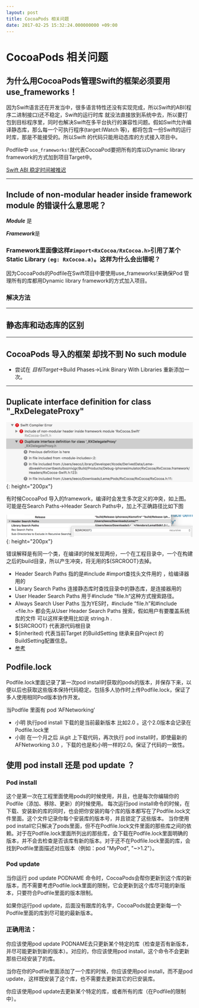 ```yaml
---
layout: post
title: CocoaPods 相关问题
date: 2017-02-25 15:32:24.000000000 +09:00
---
```



# CocoaPods 相关问题

## 为什么用CocoaPods管理Swift的框架必须要用 use_frameworks！
因为Swift语言还在开发当中，很多语言特性还没有实现完成，所以Swift的ABI(程序二进制接口)还不稳定，Swift的运行时库 就没法直接放到系统中去，所以要打包到目标程序里，同时也解决Swift在多平台执行的兼容性问题。假如Swift允许编译静态库，那么每一个可执行程序(target:IWatch 等)，都将包含一份Swift的运行时库，那是不能接受的。所以Swift 的代码只能用动态库的方式接入项目中。

Podfile中 `use_frameworks!`就代表CocoaPod要把所有的库以Dynamic library framework的方式加到项目Target中。

[Swift ABI 稳定时间被推迟](https://github.com/onevcat/iOSWeekly/blob/master/article/50.md)

***
## Include of non-modular header inside framework module 的错误什么意思呢？

***Module*** 是

***Framework***是


### Framework里面像这样`#import<RxCocoa/RxCocoa.h>`引用了某个Static Library `(eg: RxCocoa.a)`。这样为什么会出错呢？

因为CocoaPods的Podfile在Swift项目中要使用use_frameworks!来确保Pod 管理所有的库都用Dynamic library framework的方式加入项目。

### 解决方法

***
## 静态库和动态库的区别

***
## CocoaPods 导入的框架 却找不到 No such module 
+ 尝试在 *目标Target*->Build Phases->Link Binary With Libraries 重新添加一次。

***
## Duplicate interface definition for class "_RxDelegateProxy"

![](/assets/images/WX20170303-144832@2x.png){:  height="200px"}

有时候CocoaPod 导入的framework，编译时会发生多次定义的冲突，如上图。可能是在Search Paths->Header Search Paths中，加上不正确路径比如下图

![](/assets/images/WX20170303-145046@2x.png){:  height="200px"}

错误解释是有同一个类，在编译的时候发现两份，一个在工程目录中，一个在构建之后的build目录，所以产生冲突，将无用的${SRCROOT}去掉。

+ Header Search Paths 指的是#include #import查找头文件用的 ，给编译器用的
+ Library Search Paths 连接静态库时查找目录中的静态库，是连接器用的
+ User Header Search Paths  用于#include “file.h“这种方式搜索路径。
+ Always Search User Paths 当为YES时，#include “file.h”和#include <file.h>  都会先从User Header Search Paths 搜索，假如用户有要覆盖系统库的文件 可以这样来使用比如说 string.h .
+ ${SRCROOT} 代表源代码根目录
+ $(inherited) 代表当前Target 的BuildSetting 继承来自Project 的BuildSetting配置信息。
+ [参考](https://developer.apple.com/legacy/library/documentation/DeveloperTools/Reference/XcodeBuildSettingRef/1-Build_Setting_Reference/build_setting_ref.html#//apple_ref/doc/uid/TP40003931-CH3-SW38)

## Podfile.lock 
Podfile.lock里面记录了第一次pod install时获取的pods的版本，并保存下来，以便以后也获取这些版本保持代码稳定。包括多人协作时上传Podfile.lock，保证了多人使用相同Pod版本协作开发。

当Podfile 里面有 pod ‘AFNetworking’
 
+ 小明 执行pod install 下载的是当前最新版本 比如2.0 。这个2.0版本会记录在Podfile.lock里
+ 小刚 在一个月之后 从git 上下载代码，再次执行 pod install时，即使最新的AFNetworking 3.0 ，下载的也是和小明一样的2.0。保证了代码的一致性。

## 使用 pod install 还是 pod update ？

### Pod install
这个是第一次在工程里面使用pods的时候使用，并且，也是每次你编辑你的Podfile（添加、移除、更新）的时候使用。
每次运行pod install命令的时候，在下载、安装新的库的同时，也会把你安装的每个库的版本都写在了Podfile.lock文件里面。这个文件记录你每个安装库的版本号，并且锁定了这些版本。
当你使用pod install它只解决了pods里面，但不在Podfile.lock文件里面的那些库之间的依赖。对于在Podfile.lock里面所列出的那些库，会下载在Podfile.lock里面明确的版本，并不会去检查是否该库有新的版本。对于还不在Podfile.lock里面的库，会找到Podfile里面描述对应版本（例如：pod "MyPod", "~>1.2"）。
### Pod update
当你运行 pod update PODNAME 命令时，CocoaPods会帮你更新到这个库的新版本，而不需要考虑Podfile.lock里面的限制，它会更新到这个库尽可能的新版本，只要符合Podfile里面的版本限制。

如果你运行pod update，后面没有跟库的名字，CocoaPods就会更新每一个Podfile里面的库到尽可能的最新版本。

### 正确用法：
你应该使用pod update PODNAME去只更新某个特定的库（检查是否有新版本，并尽可能更新到新的版本）。对应的，你应该使用pod install，这个命令不会更新那些已经安装了的库。

当你在你的Podfile里面添加了一个库的时候，你应该使用pod install，而不是pod update，这样既安装了这个库，也不需要去更新其它的已安装库。

你应该使用pod update去更新某个特定的库，或者所有的库（在Podfile的限制中）。


